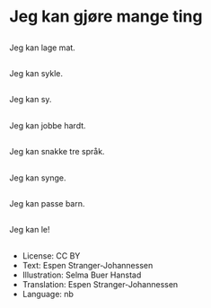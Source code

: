 # Jeg kan gjøre mange ting

##
Jeg kan lage mat.

##
Jeg kan sykle.

##
Jeg kan sy.

##
Jeg kan jobbe hardt.

##
Jeg kan snakke tre språk.

##
Jeg kan synge.

##
Jeg kan passe barn.

##
Jeg kan le!

##
* License: CC BY
* Text: Espen Stranger-Johannessen
* Illustration: Selma Buer Hanstad
* Translation: Espen Stranger-Johannessen
* Language: nb
